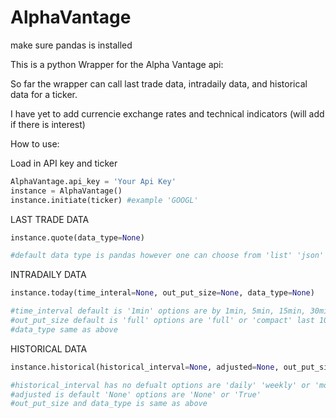 # AlphaVantage

make sure pandas is installed

This is a python Wrapper for the Alpha Vantage api:

So far the wrapper can call last trade data, intradaily data, and historical data for a ticker.

I have yet to add currencie exchange rates and technical indicators (will add if there is interest)

How to use:

Load in API key and ticker
```python
AlphaVantage.api_key = 'Your Api Key'
instance = AlphaVantage()
instance.initiate(ticker) #example 'GOOGL'
```
LAST TRADE DATA
```python
instance.quote(data_type=None)

#default data type is pandas however one can choose from 'list' 'json' 'csv' 'pandas'
```

INTRADAILY DATA
```python
instance.today(time_interal=None, out_put_size=None, data_type=None)

#time_interval default is '1min' options are by 1min, 5min, 15min, 30min, or 60min
#out_put_size default is 'full' options are 'full' or 'compact' last 100
#data_type same as above
```

HISTORICAL DATA
```python
instance.historical(historical_interval=None, adjusted=None, out_put_size=None, data_type=None)

#historical_interval has no defualt options are 'daily' 'weekly' or 'monthly'
#adjusted is default 'None' options are 'None' or 'True'
#out_put_size and data_type is same as above
```

